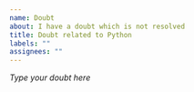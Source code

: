 ```yaml
---
name: Doubt
about: I have a doubt which is not resolved
title: Doubt related to Python
labels: ""
assignees: ""
---
```


_Type your doubt here_
